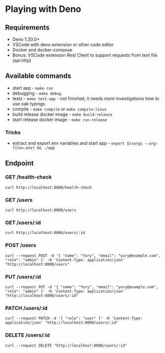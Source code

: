 # Playing with Deno

## Requirements
- Deno 1.20.0+
- VSCode with deno extension or other code editor
- Docker and docker-compose
- Bonus: VSCode extension Rest Client to support requests from text file (api.http)

## Available commands
- start app - `make run`
- debugging - `make debug`
- tests - `make test-app` - not finished, it needs more investigations how to use oak typings
- compile - `make compile` or  `make compile-linux`
- build release docker image - `make build-release`
- start release docker image - `make run-release`

### Tricks
- extract and export env variables and start app - `export $(xargs --arg-file=.env) && ./app`

## Endpoint
### GET /health-check
`curl http://localhost:8000/health-check`

### GET /users
`curl http://localhost:8000/users`

### GET /users/:id
`curl http://localhost:8000/users/:id`

### POST /users
`curl --request POST -d '{ "name": "Yury", "email": "yury@example.com", "role": "admin" }' -H 'Content-Type: application/json' "http://localhost:8000/users"`

### PUT /users/:id
`curl --request PUT -d '{ "name": "Yury", "email": "yury@example.com", "role": "admin" }' -H 'Content-Type: application/json' "http://localhost:8000/users/:id"`

### PATCH /users/:id
`curl --request PATCH -d '{ "role": "user" }' -H 'Content-Type: application/json' "http://localhost:8000/users/:id"`

### DELETE /users/:id
`curl --request DELETE "http://localhost:8000/users/:id"`